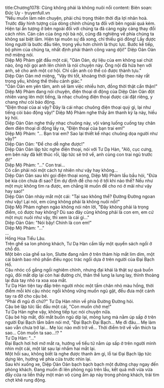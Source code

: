 title:Chương1078: Cũng không phải là không nuôi nổi
content:
Biên soạn: Đức Uy - truyenfull.vn<br>"Nếu muốn làm nên chuyện, phải chú trọng thiên thời địa lợi nhân hoà. Trước đây hình tượng của dòng chính chúng ta đối với bên ngoài quá kém. Hiện tại ấn tượng ở bên ngoài đối với chúng ta đã càng ngày càng thay đổi cách nhìn. Cán cân của ông nội bà nội, cũng đã nghiêng về phía chúng ta không sai biệt lắm. Hiện tại muôn sự đã xong, chỉ thiếu gió đông! Lấy được lòng người là bước đầu tiên, trọng yếu hơn chính là thực lực. Bước kế tiếp, bộ phim của chúng ta, nhất định phải thành công vang dội!" Diệp Oản Oản mở miệng nói.<br>Diệp Mộ Phàm gật đầu một cái, "Oản Oản, dự liệu của em không sai chút nào, ông nội gọi anh lên chính là nói chuyện này. Ông nội đã hứa hẹn với anh, sẽ cho anh một cơ hội. Chỉ cần anh có thể có được thành tựu."<br>Diệp Oản Oản mở miệng, "Vậy thì tốt, khoảng thời gian tiếp theo này rất trọng yếu, không thể thiếu cảnh giác."<br>"Oản Oản em yên tâm, anh sẽ làm việc nhiều hơn, đồng thời thật cẩn thận!"<br>Diệp Mộ Phàm đang nói chuyện, điện thoại di động của Diệp Oản Oản đột nhiên vang lên một tiếng, là nhạc chuông điện thoại được cài đặt riêng, y chang như còi báo động.<br>"Điện thoại của ai vậy? Đây là cái nhạc chuông điện thoại quỷ gì, lại như tiếng còi báo động vậy!" Diệp Mộ Phàm nghe thấy âm thanh kỳ lạ này, hiếu kỳ hỏi.<br>Diệp Oản Oản nghe thấy nhạc chuông này, vội vàng luống cuống tay chân đem điện thoại di động lấy ra, "Điện thoại của bạn trai em!"<br>Diệp Mộ Phàm: "... Bạn trai em? Sao lại thiết kế nhạc chuông dọa người như vậy?"<br>Diệp Oản Oản: "Để cho dễ nghe được!"<br>Diệp Oản Oản lập tức nghe điện thoại, nói với Tư Dạ Hàn, "Alô, cục cưng, em bên này đã kết thúc rồi, lập tức sẽ trở về, anh cùng con trai ngủ trước đi!"<br>Diệp Mộ Phàm: "..." Con trai...<br>Có cần phải nói một cách tự nhiên như vậy hay không…<br>Diệp Oản Oản sau khi gọi điện thoại xong, Diệp Mộ Phàm lầu bầu hỏi, "Đứa bé kia còn chưa đi sao? Em dự định để cho nó ở tới khi nào thế? Nếu như một mực không tìm ra được, em chẳng lẽ muốn để cho nó ở mãi như vậy hay sao!"<br>Diệp Oản Oản nháy mắt một cái: "Tại sao không thể? Đường Đường ngoan như vậy! Lại nói, em cũng không phải là không nuôi nổi!"<br>Diệp Mộ Phàm nghẹn ngào không nói nên lời, "Đây không phải là trọng điểm, có được hay không? Dù sao đây cũng không phải là con em, em cứ một mực nuôi như vậy, thì xem là cái gì..."<br>Diệp Oản Oản: "Nói bậy! Chính là con em!"<br>Diệp Mộ Phàm: "..."<br>...<br>Hồng Hoa Tiểu Lâu.<br>Trên ghế sa lon phòng khách, Tư Dạ Hàn cầm lấy một quyển sách ngồi ở chỗ đó.<br>Một bên của ghế sa lon, Slutte đang nằm ở trên thảm híp mắt lim dim, một cái bánh bao nhỏ phấn điêu ngọc trác ngồi dựa ở trên người của Đại Bạch Hổ.<br>Cậu nhóc cố gắng ngồi nghiêm chỉnh, nhưng đại khái là thật sự quá buồn ngủ, đôi mắt díp lại còn hai đường chỉ, thân thể lung la lung lay, thỉnh thoảng lại đưa tay nhỏ ra xoa xoa mắt.<br>Tư Dạ Hàn tiện tay đắp trên người nhóc một tấm chăn nhỏ màu hồng, thời điểm mỗi khi cậu nhóc ngồi không vững muốn ngủ gật, đều đưa một cánh tay ra đỡ cho cậu bé.<br>"Phải đi ngủ đi chứ?" Tư Dạ Hàn nhìn về phía Đường Đường hỏi.<br>Cậu bé lập tức lắc đầu một cái, "Con muốn chờ mẹ!"<br>Tư Dạ Hàn nghe vậy, không tiếp tục nói chuyện nữa.<br>Cậu bé híp mắt, đôi mắt buồn ngủ díp lại, mông lung mà nằm úp sấp ở trên người Đại Bạch lẩm bẩm nói mớ, "Đại Bạch Đại Bạch... Mẹ đi đâu... Mẹ làm sao vẫn chưa trở lại... Mẹ lúc nào mới trở về... Thời điểm trở về vẫn thích ta sao... Còn muốn ta sao...!? "<br>Tư Dạ Hàn: "..."<br>Đại Bạch hơi hơi mở mắt ra, hướng về tiểu tử nằm úp sấp ở trên người mình nhìn một cái, một lát sau lại nhắm hai mắt lại.<br>Một hồi sau, không biết là nghe được thanh âm gì, lỗ tai Đại Bạch lập tức dựng lên, hướng về phía cửa trước nhìn lại.<br>Sau khi xuống xe, Diệp Oản Oản bạch bạch bạch một đường chạy ngay đến phòng khách. Đang muốn đi lên phòng ngủ trên lầu, kết quả mới vừa vừa đẩy cửa ra liền thấy một màn vô cùng ấm áp này trong phòng khách, trái tim chợt khẽ rung động.